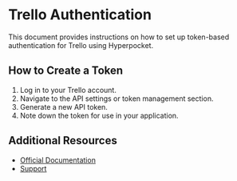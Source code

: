 # Trello Authentication

This document provides instructions on how to set up token-based authentication for Trello using Hyperpocket.

## How to Create a Token

1. Log in to your Trello account.
2. Navigate to the API settings or token management section.
3. Generate a new API token.
4. Note down the token for use in your application.

## Additional Resources

- [Official Documentation](https://developer.atlassian.com/cloud/trello/)
- [Support](https://help.trello.com) 